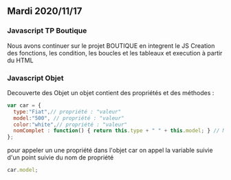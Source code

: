 ## Mardi 2020/11/17

### Javascript TP Boutique

Nous avons continuer sur le projet BOUTIQUE en integrent le JS
Creation des fonctions, les condition, les boucles et les tableaux et execution à partir du HTML

### Javascript Objet

Decouverte des Objet
un objet contient des propriétés et des méthodes :

```javascript
var car = { 
  type:"Fiat",// propriété : "valeur"
  model:"500", // propriété : "valeur"
  color:"white",// propriété : "valeur"
  nomComplet : function() { return this.type + " " + this.model; } // Methode
};
```

pour appeler un une propriété dans l'objet car on appel la variable suivie d'un point suivie du nom de propriété

```javascript
car.model;
```